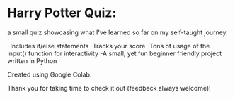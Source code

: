 # Harry Potter Quiz: 
   a small quiz showcasing what I've learned so far on my self-taught journey. 
   
   -Includes if/else statements 
   -Tracks your score 
   -Tons of usage of the input() function for interactivity
   -A small, yet fun beginner friendly project written in Python
   
   Created using Google Colab. 

   Thank you for taking time to check it out (feedback always welcome)!
